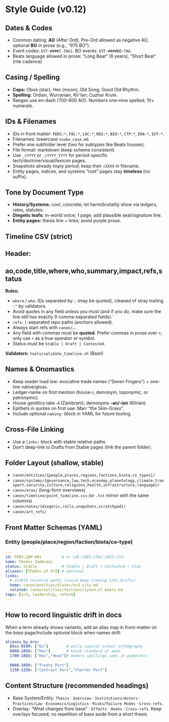 # Style Guide (v0.12)

## Dates & Codes
- Common dating: **AO** (After Ord). Pre-Ord allowed as negative AO, optional **BO** in prose (e.g., “975 BO”).
- Event codes: `EVT-####[-TAG]`. BO events: `EVT-####BO-TAG`.  
- Beats language allowed in prose: “Long Beat” (6 years), “Short Beat” (rite cadence)

## Casing / Spelling
- **Caps:** Oboe (star); Hex (moon); Old Song; Good Old Rhythm.
- **Spelling:** Ordian, Wurranian, Klr’ian; Cuzhar Krum.
- Ranges use en-dash (700–800 AO). Numbers one–nine spelled; 10+ numerals.

## IDs & Filenames
- IDs in front matter: `PERS:*`, `FAC:*`, `LOC:*`, `REG:*`, `BIO:*`, `CTP:*`, `ERA-*`, `EVT-*`.
- Filenames: lowercase `snake_case.md`.  
- Prefer one subfolder level (two for subtypes like Beats houses).  
- File format: markdown (keep schema consistent)
- Use `_cYYYY` or `_cYYYY_YYYY` for period-specific tech/doctrine/visual/lexicon pages.
- Snapshots already imply period; keep their `cXXXX` in filename.
- Entity pages, indices, and systems “root” pages stay **timeless** (no suffix).

## Tone by Document Type
- **History/Systems:** cool, concrete; let harm/brutality show via ledgers, rates, statutes.
- **Diegetic leafs:** in-world voice; 1 page; add plausible seal/signature line.
- **Entity pages:** thesis line + links; avoid purple prose.

## Timeline CSV (strict)
**Header:**
---
ao,code,title,where,who,summary,impact,refs,status
---
**Rules:**
- `where` / `who`: IDs separated by `;` (may be quoted), cleaned of stray trailing `:"` by validators.
- Avoid quotes in any field unless you must (and if you do, make sure the line still has exactly 9 comma-separated fields).`
- `refs`: `|`-separated repo paths (anchors allowed).
- Always start refs with `canon/….`
- Any field with commas must be **quoted**. Prefer commas in prose over `+`; only use `+` as a true operator or symbol.
- Status must be `Stable | Draft | Contested`.

**Validators:** `tools/validate_timeline.sh` (Bash)

## Names & Onomastics
- Keep reader load low: evocative trade names (“Seven Fingers”) + one-line native/gloss.
- Ledger-name on first mention (house-i, demonym, toponymic, or patronymic).
- House gentilics take **-i** (Zambrani); demonyms **-an/-ian** (Kllrian).
- Epithets in quotes on first use: Marr “the Skin-Grass”.
- Include optional `naming:` block in YAML for future tooling.

## Cross-File Linking
- Use a `links:` block with stable relative paths.  
- Don’t deep-link to Drafts from Stable pages (link the parent folder).

## Folder Layout (shallow, stable)
- `canon/entities/{people,places,regions,factions,biota,co_types}/`
- `canon/systems/{governance,law,tech,economy,planetology,climate,transport,security,culture,religions,health,infrastructure,language}/`
- `canon/eras/` (long-form overviews)
- `canon/timeline/point_timeline.csv` (or `.txt` mirror with the same columns)
- `canon/notes/{diegetic,rolls,snapshots,scratchpad}/`
- `canon/art_refs/`

## Front Matter Schemas (YAML)
### Entity (people/place/region/faction/biota/co-type)
```yaml
---
id: PERS:ZAM-001         # or LOC:/REG:/FAC:/BIO:/CO:
name: Thedos Zambrani
status: Stable           # Stable | Draft | Contested | Stub
aliases: [Thedos of Ord] # optional
links:
  # stable relative paths (avoid deep-linking into Drafts)
  home: canon/entities/places/ord_city.md
  related: canon/entities/factions/synod_of_beats.md
tags: [ord, leadership, reform]
---
```
## How to record linguistic drift in docs
When a term already shows variants, add an alias map in front-matter on the *base* page/Include optional block when names drift:
```yaml
aliases_by_era:
  05xx-0599: ["Ex"]        # early coastal school orthography
  0860-1050: ["Hex"]       # koiné standard at apex
  1700-1803: ["Hex","Hexe"]# modern spellings seen in pamphlets
  
  0860-1050: ["Treaty Port"]
  1150-1250: ["Contract Port","Charter Port"]
```

## Content Structure (recommended headings)
- Base System/Entity: `Thesis` · `Overview` · `Institutions/Actors` · `Practices/Law` · `Economics/Logistics` · `Risks/Failure Modes` · `Cross-refs`.
- Overlay: “What changes from base” · `Effects` · `Hooks` · `Cross-refs`. Keep overlays focused; no repetition of base aside from a short thesis.
